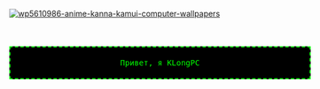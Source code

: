 <a href="https://ibb.co/C5tFkBxs"><img src="https://i.ibb.co/N63z8xwn/wp5610986-anime-kanna-kamui-computer-wallpapers.jpg" alt="wp5610986-anime-kanna-kamui-computer-wallpapers" border="0"></a>

<br>


<div style="border: 2px dashed lime; padding: 20px; background-color: black; color: lime; font-family: monospace; fonsize: 20px; width: 500px; margin: 20px auto; text-align: center; animation: blink 1s step-start infinite;">
  Привет, я KLongPC
</div>
